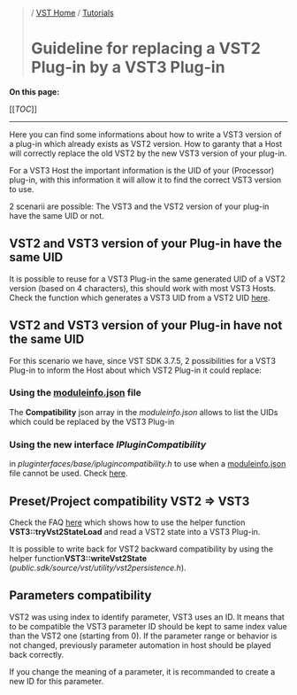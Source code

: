 >/ [VST Home](../) / [Tutorials](Index.md)
>
># Guideline for replacing a VST2 Plug-in by a VST3 Plug-in

**On this page:**

[[_TOC_]]

---

Here you can find some informations about how to write a VST3 version of a plug-in which already exists as VST2 version.
How to garanty that a Host will correctly replace the old VST2 by the new VST3 version of your plug-in.

For a VST3 Host the important information is the UID of your (Processor) plug-in, with this information it will allow it to find the correct VST3 version to use.

2 scenarii are possible: The VST3 and the VST2 version of your plug-in have the same UID or not.

## VST2 and VST3 version of your Plug-in have the same UID

It is possible to reuse for a VST3 Plug-in the same generated UID of a VST2 version (based on 4 characters), this should work with most VST3 Hosts. Check the function which generates a VST3 UID from a VST2 UID [here](../FAQ/Compatibility+with+VST+2.x+or+VST+1.md#q-how-can-i-update-my-vst-2-version-of-my-plug-in-to-a-vst-3-version-and-be-sure-that-cubase-will-load-it-instead-of-my-old-one).

## VST2 and VST3 version of your Plug-in have not the same UID

For this scenario we have, since VST SDK 3.7.5, 2 possibilities for a VST3 Plug-in to inform the Host about which VST2 Plug-in it could replace:

### Using the [moduleinfo.json](../Technical+Documentation/VST+Module+Architecture/ModuleInfo-JSON.md) file

The **Compatibility** json array in the *moduleinfo.json* allows to list the UIDs which could be replaced by the VST3 Plug-in

### Using the new interface *IPluginCompatibility* 

in *pluginterfaces/base/iplugincompatibility.h* to use when a [moduleinfo.json](../Technical+Documentation/VST+Module+Architecture/ModuleInfo-JSON.md) file cannot be used. Check [here](../Technical+Documentation/Change+History/3.7.5/ModuleInfo.md).

## Preset/Project compatibility VST2 => VST3

Check the FAQ [here](../FAQ/Compatibility+with+VST+2.x+or+VST+1.md#q-how-can-i-support-projects-which-were-saved-with-the-vst-2-version-of-my-plug-in) which shows how to use the helper function **VST3::tryVst2StateLoad** and read a VST2 state into a VST3 Plug-in.

It is possible to write back for VST2 backward compatibility by using the helper function**VST3::writeVst2State** (*public.sdk/source/vst/utility/vst2persistence.h*).

## Parameters compatibility

VST2 was using index to identify parameter, VST3 uses an ID. It means that to be compatible the VST3 parameter ID should be kept to same index value than the VST2 one (starting from 0).
If the parameter range or behavior is not changed, previously parameter automation in host should be played back correctly.

If you change the meaning of a parameter, it is recommanded to create a new ID for this parameter.
